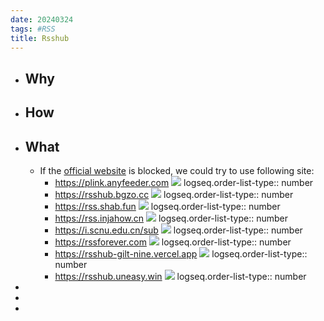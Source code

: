 ```yaml
---
date: 20240324
tags: #RSS
title: Rsshub
---
```

- ## Why
- ## How
- ## What
  - If the [official website](https://rsshub.app/) is blocked, we could try to use following site:
    - https://plink.anyfeeder.com ![](https://img.shields.io/website.svg?label=&url=https://plink.anyfeeder.com)
      logseq.order-list-type:: number
    - https://rsshub.bgzo.cc ![](https://img.shields.io/website.svg?label=&url=https://rsshub.bgzo.cc)
      logseq.order-list-type:: number
    - https://rss.shab.fun  ![](https://img.shields.io/website.svg?label=&url=https://rss.shab.fun)
      logseq.order-list-type:: number
    - https://rss.injahow.cn ![](https://img.shields.io/website.svg?label=&url=https://rss.injahow.cn)
      logseq.order-list-type:: number
    - https://i.scnu.edu.cn/sub ![](https://img.shields.io/website.svg?label=&url=https://i.scnu.edu.cn/sub)
      logseq.order-list-type:: number
    - https://rssforever.com ![](https://img.shields.io/website.svg?label=&url=https://rssforever.com)
      logseq.order-list-type:: number
    - https://rsshub-gilt-nine.vercel.app ![](https://img.shields.io/website.svg?label=&url=https://rsshub-gilt-nine.vercel.app)
      logseq.order-list-type:: number
    - https://rsshub.uneasy.win ![](https://img.shields.io/website.svg?label=&url=https://rsshub.uneasy.win)
      logseq.order-list-type:: number
-
-
-